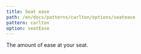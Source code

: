 ```yaml
---
title: Seat ease
path: /en/docs/patterns/carlton/options/seatease
pattern: carlton
option: seatEase
---
```


The amount of ease at your seat.
